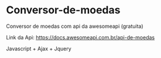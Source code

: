 # Conversor-de-moedas
Conversor de moedas com api da awesomeapi (gratuita) 

Link da Api: https://docs.awesomeapi.com.br/api-de-moedas

Javascript + Ajax + Jquery
